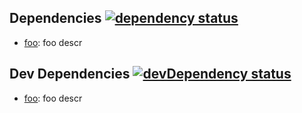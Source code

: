 <!--@dependencies({ shield: 'flat-square' })-->
## <a name="dependencies">Dependencies</a> [![dependency status](https://img.shields.io/david/zkochan/test-pkg/master.svg?style=flat-square)](https://david-dm.org/zkochan/test-pkg/master)

- [foo](https://github.com/zkochan/foo): foo descr

<!--/@-->

<!--@devDependencies({ shield: 'flat-square' })-->
## <a name="dev-dependencies">Dev Dependencies</a> [![devDependency status](https://img.shields.io/david/dev/zkochan/test-pkg/master.svg?style=flat-square)](https://david-dm.org/zkochan/test-pkg/master#info=devDependencies)

- [foo](https://github.com/zkochan/foo): foo descr

<!--/@-->
